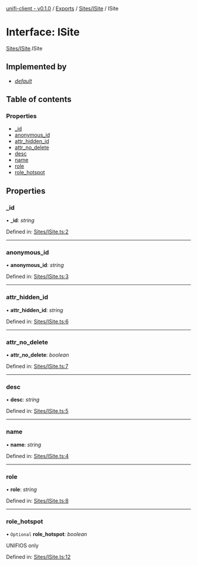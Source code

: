 [unifi-client - v0.1.0](../README.md) / [Exports](../modules.md) / [Sites/ISite](../modules/sites_isite.md) / ISite

# Interface: ISite

[Sites/ISite](../modules/sites_isite.md).ISite

## Implemented by

* [*default*](../classes/sites_site.default.md)

## Table of contents

### Properties

- [\_id](sites_isite.isite.md#_id)
- [anonymous\_id](sites_isite.isite.md#anonymous_id)
- [attr\_hidden\_id](sites_isite.isite.md#attr_hidden_id)
- [attr\_no\_delete](sites_isite.isite.md#attr_no_delete)
- [desc](sites_isite.isite.md#desc)
- [name](sites_isite.isite.md#name)
- [role](sites_isite.isite.md#role)
- [role\_hotspot](sites_isite.isite.md#role_hotspot)

## Properties

### \_id

• **\_id**: *string*

Defined in: [Sites/ISite.ts:2](https://github.com/thib3113/unifi-client/blob/17e4ed2/src/Sites/ISite.ts#L2)

___

### anonymous\_id

• **anonymous\_id**: *string*

Defined in: [Sites/ISite.ts:3](https://github.com/thib3113/unifi-client/blob/17e4ed2/src/Sites/ISite.ts#L3)

___

### attr\_hidden\_id

• **attr\_hidden\_id**: *string*

Defined in: [Sites/ISite.ts:6](https://github.com/thib3113/unifi-client/blob/17e4ed2/src/Sites/ISite.ts#L6)

___

### attr\_no\_delete

• **attr\_no\_delete**: *boolean*

Defined in: [Sites/ISite.ts:7](https://github.com/thib3113/unifi-client/blob/17e4ed2/src/Sites/ISite.ts#L7)

___

### desc

• **desc**: *string*

Defined in: [Sites/ISite.ts:5](https://github.com/thib3113/unifi-client/blob/17e4ed2/src/Sites/ISite.ts#L5)

___

### name

• **name**: *string*

Defined in: [Sites/ISite.ts:4](https://github.com/thib3113/unifi-client/blob/17e4ed2/src/Sites/ISite.ts#L4)

___

### role

• **role**: *string*

Defined in: [Sites/ISite.ts:8](https://github.com/thib3113/unifi-client/blob/17e4ed2/src/Sites/ISite.ts#L8)

___

### role\_hotspot

• `Optional` **role\_hotspot**: *boolean*

UNIFIOS only

Defined in: [Sites/ISite.ts:12](https://github.com/thib3113/unifi-client/blob/17e4ed2/src/Sites/ISite.ts#L12)
